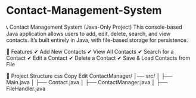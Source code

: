 # Contact-Management-System



📞 Contact Management System (Java-Only Project)
This console-based Java application allows users to add, edit, delete, search, and view contacts. It’s built entirely in Java, with file-based storage for persistence.

📌 Features
✔ Add New Contacts
✔ View All Contacts
✔ Search for a Contact
✔ Edit a Contact
✔ Delete a Contact
✔ Save & Load Contacts from File

📂 Project Structure
css
Copy
Edit
ContactManager/
│── src/
│   ├── Main.java
│   ├── Contact.java
│   ├── ContactManager.java
│   ├── FileHandler.java
